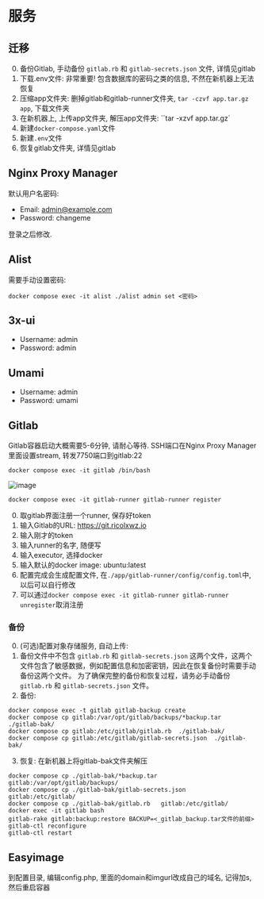 # 服务

## 迁移

0. 备份Gitlab, 手动备份 `gitlab.rb` 和 `gitlab-secrets.json` 文件, 详情见gitlab
1. 下载.env文件: 非常重要! 包含数据库的密码之类的信息, 不然在新机器上无法恢复
2. 压缩app文件夹: 删掉gitlab和gitlab-runner文件夹, `tar -czvf app.tar.gz app`, 下载文件夹
3. 在新机器上, 上传app文件夹, 解压app文件夹: ``tar -xzvf app.tar.gz`
4. 新建`docker-compose.yaml`文件
5. 新建`.env`文件
6. 恢复gitlab文件夹, 详情见gitlab

## Nginx Proxy Manager

默认用户名密码:

- Email:    admin@example.com
- Password: changeme

登录之后修改.

## Alist

需要手动设置密码:

```
docker compose exec -it alist ./alist admin set <密码>
```

## 3x-ui

- Username:    admin
- Password: admin

## Umami

- Username: admin
- Password: umami

## Gitlab

Gitlab容器启动大概需要5-6分钟, 请耐心等待. SSH端口在Nginx Proxy Manager里面设置stream, 转发7750端口到gitlab:22

`docker compose exec -it gitlab /bin/bash`

![image](https://github.com/user-attachments/assets/087aaf26-c723-42d1-912d-5e46940ef0fa)

`docker compose exec -it gitlab-runner gitlab-runner register`

0. 取gitlab界面注册一个runner, 保存好token
1. 输入Gitlab的URL: https://git.ricolxwz.io
2. 输入刚才的token
3. 输入runner的名字, 随便写
4. 输入executor, 选择docker
5. 输入默认的docker image: ubuntu:latest
6. 配置完成会生成配置文件, 在`./app/gitlab-runner/config/config.toml`中, 以后可以自行修改
7. 可以通过`docker compose exec -it gitlab-runner gitlab-runner unregister`取消注册

### 备份

0. (可选)配置对象存储服务, 自动上传: 
1. 备份文件中不包含 `gitlab.rb` 和 `gitlab-secrets.json` 这两个文件，这两个文件包含了敏感数据，例如配置信息和加密密钥，因此在恢复备份时需要手动备份这两个文件。
为了确保完整的备份和恢复过程，请务必手动备份 `gitlab.rb` 和 `gitlab-secrets.json` 文件。
2. 备份:
  ```
  docker compose exec -t gitlab gitlab-backup create
  docker compose cp gitlab:/var/opt/gitlab/backups/*backup.tar  ./gitlab-bak/
  docker compose cp gitlab:/etc/gitlab/gitlab.rb  ./gitlab-bak/
  docker compose cp gitlab:/etc/gitlab/gitlab-secrets.json  ./gitlab-bak/
  ```
3. 恢复: 在新机器上将gitlab-bak文件夹解压
  ```
  docker compose cp ./gitlab-bak/*backup.tar  gitlab:/var/opt/gitlab/backups/
  docker compose cp ./gitlab-bak/gitlab-secrets.json   gitlab:/etc/gitlab/
  docker compose cp ./gitlab-bak/gitlab.rb   gitlab:/etc/gitlab/
  docker exec -it gitlab bash
  gitlab-rake gitlab:backup:restore BACKUP=<_gitlab_backup.tar文件的前缀>
  gitlab-ctl reconfigure 
  gitlab-ctl restart 
  ```  


## Easyimage

到配置目录, 编辑config.php, 里面的domain和imgurl改成自己的域名, 记得加s, 然后重启容器
